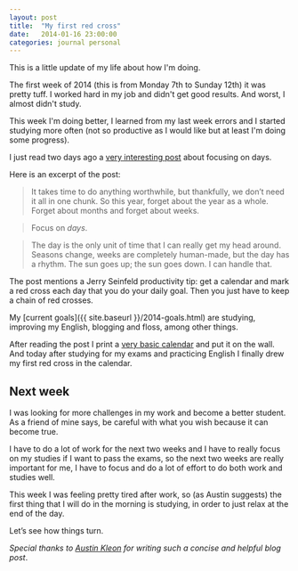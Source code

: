 ```yaml
---
layout: post
title:  "My first red cross"
date:   2014-01-16 23:00:00
categories: journal personal
---
```


This is a little update of my life about how I'm doing.

The first week of 2014 (this is from Monday 7th to Sunday 12th) it was pretty
tuff. I worked hard in my job and didn't get good results. And worst,
I almost didn't study.

This week I'm doing better, I learned from my last week errors and I
started studying more often (not so productive as I would like but at least I'm
doing some progress).

I just read two days ago a [very interesting post](http://austinkleon.com/2013/12/29/something-small-every-day/)
about focusing on days.

Here is an excerpt of the post:

> It takes time to do anything worthwhile, but thankfully, we don’t need it all
> in one chunk. So this year,
> forget about the year as a whole. Forget about months and forget about weeks.

> Focus on *days*.

> The day is the only unit of time that I can really get my head around. Seasons
> change, weeks are completely human-made, but the day has a rhythm. The sun
> goes up; the sun goes down. I can handle that.

The post mentions a Jerry Seinfeld productivity tip: get a calendar and mark a
red cross each day that you do your daily goal. Then you just have to keep a
chain of red crosses.

My [current goals]({{ site.baseurl }}/2014-goals.html) are studying, improving
my English, blogging and floss, among other things.

After reading the post I print a [very basic calendar](http://www.calendarlabs.com/printable-calendar1.php?utm_expid=12657909-5.LeHNbDG4QY-ATXCW6as7yw.1)
and put it on the wall. And today after studying for my exams and practicing
English I finally drew my first red cross in the calendar.


## Next week

I was looking for more challenges in my work and become a better student. As
a friend of mine says, be careful with what you wish because it can become true.

I have to do a lot of work for the next two weeks and I have to really focus on
my studies if I want to pass the exams, so the next two weeks are really
important for me, I have to focus and do a lot of effort to do both work and
studies well.

This week I was feeling pretty tired after work, so (as Austin suggests) the
first thing that I will do in the morning is studying, in order to just relax at
the end of the day.

Let’s see how things turn.

*Special thanks to [Austin Kleon](http://austinkleon.com/) for writing such a
concise and helpful blog post*.